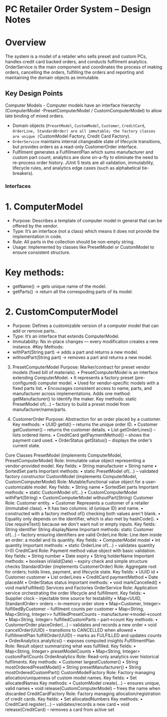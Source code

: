  # PC Retailer Order System – Design Notes

# Overview
The system is a model of a retailer who sells preset and custom PCs, handles credit card backed orders, and conducts fulfilment analytics. OrderService is the main component and coordinates the process of making orders, cancelling the orders, fulfilling the orders and reporting and maintaining the domain objects as immutable.

## Key Design Points
Computer Models - Computer models have an interface hierarchy (ComputerModel -PresetComputerModel / CustomComputerModel) to allow late binding of mixed orders.
- Domain objects (`PresetModel`, `CustomModel`, `Customer`, `CreditCard`, `OrderLine, StandardOrder) are all immutable; the factory classes are unique (`CustomModel Factory, Credit Card Factory).
- `OrderService` maintains internal changeable state of lifecycle transitions, but provides orders as a read-only CustomerOrder interface.
- Fulfilment generates a FulfillmentPlan which sums manufacturer and custom part count; analytics are done on-a-fly to eliminate the need to re-process order history.
JUnit 5 tests are all validation, immutability, lifecycle rules, and analytics edge cases (such as alphabetical tie-breakers).

 ###                                      Interfaces
# 1.	ComputerModel
- Purpose:   Describes a template of computer model in general that can be offered by the vendor.
- Type: It’s an interface (not a class) which means it does not provide the implementation in code.
- Rule:  All parts in the collection should be non-empty string.
- Usage: Implemented by classes like PresetModel or CustomModel to ensure consistent structure.
# Key methods:
-	getName() → gets unique name of the model.
-	getParts() → return all the correspoding parts of its model.

# 2.	CustomComputerModel
- Purpose: Defines a customizable version of a computer model that can add or remove parts..
- Type: It’s an interface that extends ComputerModel.
- Immutability: No in-place changes — every modification creates a new instance.
#Key Methods:
-	withPart(String part) → adds a part and returns a new model.
-	withoutPart(String part) → removes a part and returns a new model.

3.	PresetComputerModel
Purpose:  Marker/contract for preset vendor models (fixed bill of materials).
•	PresetComputerModel is an interface extending ComputerModel.
•	It represents a factory preset (pre-configured) computer model.
•	Used for vendor-specific models with a fixed parts list.
•	Encourages consistent access to name, parts, and manufacturer across implementations.
Adds one method:   getManufacturer() to identify the maker.
Key methods: static PresetModel of(...) – factory to build a preset model from manufacturer/name/parts.

4.	CustomerOrder
Purpose: Abstraction for an order placed by a customer.
Key methods:
•	UUID getId() – returns the unique order ID.
•	Customer getCustomer() – returns the customer details.
•	List<OrderLine> getOrderLines() – lists ordered items.
•	CreditCard getPaymentMethod() – shows the payment card used.
•	OrderStatus getStatus() – displays the order’s current state.

Core Classes
PresetModel (implements ComputerModel, PresetComputerModel)
Role: Immutable value object representing a vendor-provided model.
Key fields:
 	• String manufacturer
• String name
• SortedSet<String> parts
Important methods:
• static PresetModel of(...) – validated factory constructor
CustomModel (implements ComputerModel, CustomComputerModel)
Role: Mutable/functional value object for a user-customizable model.
Key fields:
• String name
• SortedSet<String> parts
Important methods:
• static CustomModel of(...)
• CustomComputerModel withPart(String)
• CustomComputerModel withoutPart(String)
Customer
Role: Customer entity.
•	Customer Represents a customer of a retailer (immutabel class).
•	It has two columns: id (unique ID) and name.
•	constructed with a factory method of() checking both values aren't blank.
•	Equality only depends on the identifier, which is also met by hashCode().
•	Use requireText() because we don't want null or empty inputs.
Key fields:
         String identifier
String displayName
Important methods: static Customer of(...) – factory ensuring identifiers are valid
OrderLine
Role: Line item inside an order: a model and its quantity.
Key fields:
• ComputerModel model
• int quantity
Important methods:
• static OrderLine of(...) – validates quantity (>0)
CreditCard
Role: Payment method value object with basic validation.
Key fields:
• String number
• Date expiry
• String holderName
Important methods:
• boolean isValid(Date) – expiry check and simple structure checks
StandardOrder (implements CustomerOrder)
Role: Aggregate root for orders; holds lines, payment, and lifecycle state.
Key fields:
• UUID id
• Customer customer
• List<OrderLine> orderLines
• CreditCard paymentMethod
• Date placedAt
• OrderStatus status
Important methods:
• void markCancelled()
• void markFulfilled()
Services and Factories
OrderService
Role: Application service orchestrating the order lifecycle and fulfillment.
Key fields:
• Supplier<Date> clock – injectable time source for testability
• Map<UUID, StandardOrder> orders – in-memory order store
• Map<Customer, Integer> fulfilledByCustomer – fulfilment counts per customer
• Map<String, Map<String, Integer>> fulfilledPresetCounts – manufacturer→model→count
• Map<String, Integer> fulfilledCustomParts – part→count
Key methods:
• CustomerOrder placeOrder(...) – validates and records a new order
• void cancelOrder(UUID) – transitions to CANCELLED when allowed
• FulfillmentPlan fulfillOrder(UUID) – marks as FULFILLED and updates counts
• OrderAnalytics analytics() – exposes computed insights
FulfillmentPlan
Role: Result object summarizing what was fulfilled.
Key fields:
• Map<String, Integer> presetModelCounts
• Map<String, Integer> customPartCounts
OrderAnalytics
Role: Read-only analytics over historical fulfilments.
Key methods:
• Customer largestCustomer()
• String mostOrderedPresetModel()
• String presetManufacturer()
• String mostOrderedCustomPart()
CustomModelFactory
Role: Factory managing allocation/uniqueness of custom model names.
Key fields:
• Set<String> allocatedNames
Key methods:
• CustomModel create(...) – ensures unique, valid names
• void release(CustomComputerModel) – frees the name when discarded
CreditCardFactory
Role: Factory managing allocation/registration of credit cards.
Key fields:
• Set<String> allocatedNumbers
Key methods:
• CreditCard register(...) – validates/records a new card
• void release(CreditCard) – removes a card from active set


